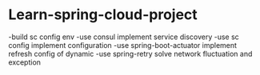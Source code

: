 # Learn-spring-cloud-project

-build sc config env
-use consul implement service discovery
-use sc config implement configuration
-use spring-boot-actuator implement refresh config of dynamic
-use spring-retry solve network fluctuation and exception
